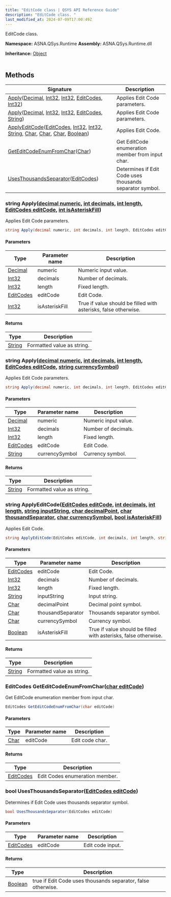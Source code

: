 ```yaml
---
title: "EditCode class | QSYS API Reference Guide"
description: "EditCode class. "
last_modified_at: 2024-07-09T17:00:49Z
---
```


EditCode class.

**Namespace:** ASNA.QSys.Runtime
**Assembly:** ASNA.QSys.Runtime.dll

**Inheritance:** [Object](https://docs.microsoft.com/en-us/dotnet/api/system.object)
<br>
<br>

## Methods

| Signature | Description |
| --- | --- |
| [Apply](#string-applydecimal-numeric-int-decimals-int-length-editcodes-editcode-int-isasteriskfill)([Decimal](https://docs.microsoft.com/en-us/dotnet/api/system.decimal), [Int32](https://docs.microsoft.com/en-us/dotnet/api/system.int32), [Int32](https://docs.microsoft.com/en-us/dotnet/api/system.int32), [EditCodes](/reference/expo/qsys-expo-model/edit-codes.html), [Int32](https://docs.microsoft.com/en-us/dotnet/api/system.int32)) | Applies Edit Code parameters.
| [Apply](#string-applydecimal-numeric-int-decimals-int-length-editcodes-editcode-string-currencysymbol)([Decimal](https://docs.microsoft.com/en-us/dotnet/api/system.decimal), [Int32](https://docs.microsoft.com/en-us/dotnet/api/system.int32), [Int32](https://docs.microsoft.com/en-us/dotnet/api/system.int32), [EditCodes](/reference/expo/qsys-expo-model/edit-codes.html), [String](https://docs.microsoft.com/en-us/dotnet/api/system.string)) | Applies Edit Code parameters.
| [ApplyEditCode](#string-applyeditcodeeditcodes-editcode-int-decimals-int-length-string-inputstring-char-decimalpoint-char-thousandseparator-char-currencysymbol-bool-isasteriskfill)([EditCodes](/reference/expo/qsys-expo-model/edit-codes.html), [Int32](https://docs.microsoft.com/en-us/dotnet/api/system.int32), [Int32](https://docs.microsoft.com/en-us/dotnet/api/system.int32), [String](https://docs.microsoft.com/en-us/dotnet/api/system.string), [Char](https://docs.microsoft.com/en-us/dotnet/api/system.char), [Char](https://docs.microsoft.com/en-us/dotnet/api/system.char), [Char](https://docs.microsoft.com/en-us/dotnet/api/system.char), [Boolean](https://docs.microsoft.com/en-us/dotnet/api/system.boolean)) | Applies Edit Code.
| [GetEditCodeEnumFromChar](#editcodes-geteditcodeenumfromcharchar-editcode)([Char](https://docs.microsoft.com/en-us/dotnet/api/system.char)) | Get EditCode enumeration member from input char.
| [UsesThousandsSeparator](#bool-usesthousandsseparatoreditcodes-editcode)([EditCodes](/reference/expo/qsys-expo-model/edit-codes.html)) | Determines if Edit Code uses thousands separator symbol.

### string Apply([decimal numeric](https://learn.microsoft.com/en-us/dotnet/csharp/language-reference/builtin-types/floating-point-numeric-types), [int decimals](https://learn.microsoft.com/en-us/dotnet/csharp/language-reference/builtin-types/integral-numeric-types), [int length](https://learn.microsoft.com/en-us/dotnet/csharp/language-reference/builtin-types/integral-numeric-types), [EditCodes editCode](/reference/expo/qsys-expo-model/edit-codes.html), [int isAsteriskFill](https://learn.microsoft.com/en-us/dotnet/csharp/language-reference/builtin-types/integral-numeric-types))

Applies Edit Code parameters.

```cs
string Apply(decimal numeric, int decimals, int length, EditCodes editCode, int isAsteriskFill)
```

#### Parameters

| Type | Parameter name | Description
| --- | --- | ---
| [Decimal](https://docs.microsoft.com/en-us/dotnet/api/system.decimal) | numeric | Numeric input value.
| [Int32](https://docs.microsoft.com/en-us/dotnet/api/system.int32) | decimals | Number of decimals.
| [Int32](https://docs.microsoft.com/en-us/dotnet/api/system.int32) | length | Fixed length.
| [EditCodes](/reference/expo/qsys-expo-model/edit-codes.html) | editCode | Edit Code.
| [Int32](https://docs.microsoft.com/en-us/dotnet/api/system.int32) | isAsteriskFill | True if value should be filled with asterisks, false otherwise.

#### Returns

| Type | Description
| --- | ---
| [String](https://docs.microsoft.com/en-us/dotnet/api/system.string) | Formatted value as string.

### string Apply([decimal numeric](https://learn.microsoft.com/en-us/dotnet/csharp/language-reference/builtin-types/floating-point-numeric-types), [int decimals](https://learn.microsoft.com/en-us/dotnet/csharp/language-reference/builtin-types/integral-numeric-types), [int length](https://learn.microsoft.com/en-us/dotnet/csharp/language-reference/builtin-types/integral-numeric-types), [EditCodes editCode](/reference/expo/qsys-expo-model/edit-codes.html), [string currencySymbol](https://learn.microsoft.com/en-us/dotnet/api/system.string?view=net-8.0))

Applies Edit Code parameters.

```cs
string Apply(decimal numeric, int decimals, int length, EditCodes editCode, string currencySymbol)
```

#### Parameters

| Type | Parameter name | Description
| --- | --- | ---
| [Decimal](https://docs.microsoft.com/en-us/dotnet/api/system.decimal) | numeric | Numeric input value.
| [Int32](https://docs.microsoft.com/en-us/dotnet/api/system.int32) | decimals | Number of decimals.
| [Int32](https://docs.microsoft.com/en-us/dotnet/api/system.int32) | length | Fixed length.
| [EditCodes](/reference/expo/qsys-expo-model/edit-codes.html) | editCode | Edit Code.
| [String](https://docs.microsoft.com/en-us/dotnet/api/system.string) | currencySymbol | Currency symbol.

#### Returns

| Type | Description
| --- | ---
| [String](https://docs.microsoft.com/en-us/dotnet/api/system.string) | Formatted value as string.

### string ApplyEditCode([EditCodes editCode](/reference/expo/qsys-expo-model/edit-codes.html), [int decimals](https://learn.microsoft.com/en-us/dotnet/csharp/language-reference/builtin-types/integral-numeric-types), [int length](https://learn.microsoft.com/en-us/dotnet/csharp/language-reference/builtin-types/integral-numeric-types), [string inputString](https://learn.microsoft.com/en-us/dotnet/api/system.string?view=net-8.0), [char decimalPoint](https://learn.microsoft.com/en-us/dotnet/csharp/language-reference/builtin-types/char), [char thousandSeparator](https://learn.microsoft.com/en-us/dotnet/csharp/language-reference/builtin-types/char), [char currencySymbol](https://learn.microsoft.com/en-us/dotnet/csharp/language-reference/builtin-types/char), [bool isAsteriskFill](https://docs.microsoft.com/en-us/dotnet/api/system.boolean))

Applies Edit Code.

```cs
string ApplyEditCode(EditCodes editCode, int decimals, int length, string inputString, char decimalPoint, char thousandSeparator, char currencySymbol, bool isAsteriskFill)
```

#### Parameters

| Type | Parameter name | Description
| --- | --- | ---
| [EditCodes](/reference/expo/qsys-expo-model/edit-codes.html) | editCode | Edit Code.
| [Int32](https://docs.microsoft.com/en-us/dotnet/api/system.int32) | decimals | Number of decimals.
| [Int32](https://docs.microsoft.com/en-us/dotnet/api/system.int32) | length | Fixed length.
| [String](https://docs.microsoft.com/en-us/dotnet/api/system.string) | inputString | Input string.
| [Char](https://docs.microsoft.com/en-us/dotnet/api/system.char) | decimalPoint | Decimal point symbol.
| [Char](https://docs.microsoft.com/en-us/dotnet/api/system.char) | thousandSeparator | Thousands separator symbol.
| [Char](https://docs.microsoft.com/en-us/dotnet/api/system.char) | currencySymbol | Currency symbol.
| [Boolean](https://docs.microsoft.com/en-us/dotnet/api/system.boolean) | isAsteriskFill | True if value should be filled with asterisks, false otherwise.

#### Returns

| Type | Description
| --- | ---
| [String](https://docs.microsoft.com/en-us/dotnet/api/system.string) | Formatted value as string.

### EditCodes GetEditCodeEnumFromChar([char editCode](https://learn.microsoft.com/en-us/dotnet/csharp/language-reference/builtin-types/char))

Get EditCode enumeration member from input char.

```cs
EditCodes GetEditCodeEnumFromChar(char editCode)
```

#### Parameters

| Type | Parameter name | Description
| --- | --- | ---
| [Char](https://docs.microsoft.com/en-us/dotnet/api/system.char) | editCode | Edit code char.

#### Returns

| Type | Description
| --- | ---
| [EditCodes](/reference/expo/qsys-expo-model/edit-codes.html) | Edit Codes enumeration member.

### bool UsesThousandsSeparator([EditCodes editCode](/reference/expo/qsys-expo-model/edit-codes.html))

Determines if Edit Code uses thousands separator symbol.

```cs
bool UsesThousandsSeparator(EditCodes editCode)
```

#### Parameters

| Type | Parameter name | Description
| --- | --- | ---
| [EditCodes](/reference/expo/qsys-expo-model/edit-codes.html) | editCode | Edit code input.

#### Returns

| Type | Description
| --- | ---
| [Boolean](https://docs.microsoft.com/en-us/dotnet/api/system.boolean) | true if Edit Code uses thousands separator, false otherwise.
